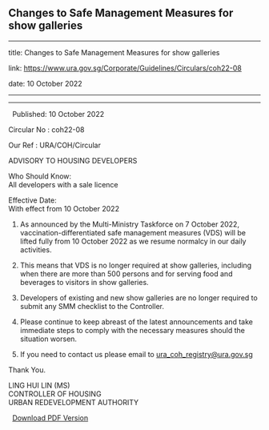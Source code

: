 ## Changes to Safe Management Measures for show galleries
---
title: Changes to Safe Management Measures for show galleries

link: https://www.ura.gov.sg/Corporate/Guidelines/Circulars/coh22-08

date: 10 October 2022

---

------------------------------------------------------

  Published: 10 October 2022

Circular No : coh22-08

Our Ref : URA/COH/Circular

  

ADVISORY TO HOUSING DEVELOPERS

  

Who Should Know:  
All developers with a sale licence

  

Effective Date:  
With effect from 10 October 2022

  

1.  As announced by the Multi-Ministry Taskforce on 7 October 2022, vaccination-differentiated safe management measures (VDS) will be lifted fully from 10 October 2022 as we resume normalcy in our daily activities.
    
2.  This means that VDS is no longer required at show galleries, including when there are more than 500 persons and for serving food and beverages to visitors in show galleries.
    
3.  Developers of existing and new show galleries are no longer required to submit any SMM checklist to the Controller.
    
4.  Please continue to keep abreast of the latest announcements and take immediate steps to comply with the necessary measures should the situation worsen.
    
5.  If you need to contact us please email to [ura\_coh\_registry@ura.gov.sg](https://www.ura.gov.sgmailto:ura_coh_registry@ura.gov.sg)

Thank You.  
  
LING HUI LIN (MS)  
CONTROLLER OF HOUSING  
URBAN REDEVELOPMENT AUTHORITY

  



  [Download PDF Version](https://www.ura.gov.sg/services/download_file.aspx?f={4F7BF7F8-B904-4A95-8A02-D4C514C38EA4})

